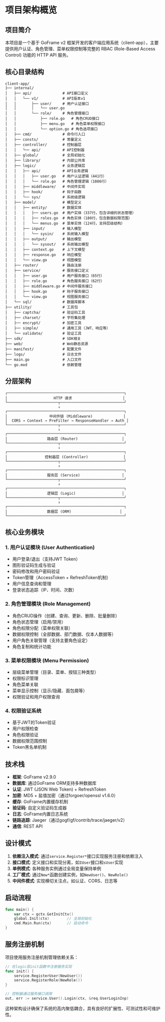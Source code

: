 # 项目架构概览

## 项目简介

本项目是一个基于 GoFrame v2 框架开发的客户端应用系统（client-app），主要提供用户认证、角色管理、菜单权限控制等完整的 RBAC (Role-Based Access Control) 功能的 HTTP API 服务。

## 核心目录结构

```
client-app/
├── internal/
│   ├── api/              # API接口定义
│   │   └── v1/           # API版本v1
│   │       ├── user/     # 用户认证接口
│   │       │   └── user.go
│   │       └── role/     # 角色管理接口
│   │           ├── role.go   # 角色CRUD接口
│   │           ├── menu.go   # 角色菜单权限接口
│   │           └── option.go # 角色选项接口
│   ├── cmd/              # 命令行入口
│   ├── consts/           # 常量定义
│   ├── controller/       # 控制器层
│   │   └── api/          # API控制器
│   ├── global/           # 全局初始化
│   ├── library/          # 内部公共库
│   ├── logic/            # 业务逻辑层
│   │   ├── api/          # API业务逻辑
│   │   │   ├── user.go   # 用户认证逻辑（441行）
│   │   │   └── role.go   # 角色管理逻辑（1086行）
│   │   ├── middleware/   # 中间件实现
│   │   ├── hook/         # 钩子函数
│   │   └── sys/          # 系统级逻辑
│   ├── model/            # 模型定义
│   │   ├── entity/       # 数据实体
│   │   │   ├── users.go  # 用户实体（337行，包含详细的状态管理）
│   │   │   ├── roles.go  # 角色实体（180行，包含数据权限范围）
│   │   │   └── menus.go  # 菜单实体（124行，支持层级结构）
│   │   ├── input/        # 输入模型
│   │   │   └── sysin/    # 系统输入模型
│   │   ├── output/       # 输出模型
│   │   │   └── sysout/   # 系统输出模型
│   │   ├── context.go    # 上下文模型
│   │   ├── response.go   # 响应模型
│   │   └── view.go       # 视图模型
│   ├── router/           # 路由注册
│   ├── service/          # 服务接口定义
│   │   ├── user.go       # 用户服务接口（65行）
│   │   ├── role.go       # 角色服务接口（62行）
│   │   ├── middleware.go # 中间件服务接口
│   │   ├── hook.go       # 钩子服务接口
│   │   └── view.go       # 视图服务接口
│   └── sql/              # 数据库脚本
├── utility/              # 工具包
│   ├── captcha/          # 验证码工具
│   ├── charset/          # 字符集处理
│   ├── encrypt/          # 加密工具
│   ├── simple/           # 通用工具（JWT、响应等）
│   └── validate/         # 验证工具
├── sdk/                  # SDK相关
├── web/                  # Web静态资源
├── manifest/             # 配置文件
├── logs/                 # 日志文件
├── main.go               # 入口文件
└── go.mod                # 依赖管理
```

## 分层架构

```
┌─────────────────────────────────────────────────────┐
│                     HTTP 请求                       │
└───────────────────────┬─────────────────────────────┘
                        ↓
┌─────────────────────────────────────────────────────┐
│                   中间件链 (Middleware)              │
│  CORS → Context → PreFilter → ResponseHandler → Auth │
└───────────────────────┬─────────────────────────────┘
                        ↓
┌─────────────────────────────────────────────────────┐
│                  路由层 (Router)                    │
└───────────────────────┬─────────────────────────────┘
                        ↓
┌─────────────────────────────────────────────────────┐
│                 控制器层 (Controller)                │
└───────────────────────┬─────────────────────────────┘
                        ↓
┌─────────────────────────────────────────────────────┐
│                  服务层 (Service)                   │
└───────────────────────┬─────────────────────────────┘
                        ↓
┌─────────────────────────────────────────────────────┐
│                  逻辑层 (Logic)                     │
└───────────────────────┬─────────────────────────────┘
                        ↓
┌─────────────────────────────────────────────────────┐
│                  数据层 (ORM)                      │
└─────────────────────────────────────────────────────┘
```

## 核心业务模块

### 1. 用户认证模块 (User Authentication)
- 用户登录/退出（支持JWT Token）
- 图形验证码生成与验证
- 密码修改和用户密码验证
- Token管理（AccessToken + RefreshToken机制）
- 用户信息查询和管理
- 登录状态追踪（IP、时间、次数）

### 2. 角色管理模块 (Role Management)
- 角色CRUD操作（创建、查询、更新、删除、批量删除）
- 角色状态管理（启用/禁用）
- 角色权限分配（菜单权限关联）
- 数据权限控制（全部数据、部门数据、仅本人数据等）
- 用户角色关联管理（支持主要角色设定）
- 角色复制和统计功能

### 3. 菜单权限模块 (Menu Permission)
- 层级菜单管理（目录、菜单、按钮三种类型）
- 权限标识管理
- 角色菜单关联
- 菜单显示控制（显示/隐藏、面包屑等）
- 权限验证和用户权限查询

### 4. 权限验证系统
- 基于JWT的Token验证
- 用户权限检查
- 角色权限验证
- 数据权限范围控制
- Token黑名单机制

## 技术栈

- **框架**: GoFrame v2.9.0
- **数据库**: 通过GoFrame ORM支持多种数据库
- **认证**: JWT (JSON Web Token) + RefreshToken
- **加密**: MD5 + 盐值加密（通过forgoer/openssl v1.6.0）
- **缓存**: GoFrame内置缓存机制
- **验证码**: 自定义验证码生成器
- **日志**: GoFrame内置日志系统
- **链路追踪**: Jaeger（通过gogf/gf/contrib/trace/jaeger/v2）
- **通信**: REST API

## 设计模式

1. **依赖注入模式**: 通过`service.Register*`接口实现服务注册和依赖注入
2. **接口模式**: 定义接口和实现分离，如`IUser`接口和`sUser`实现
3. **单例模式**: 各种服务实例通过全局变量保持单例
4. **工厂模式**: 通过`New*`函数创建实例，如`NewUser()`、`NewRole()`
5. **中间件模式**: 实现横切关注点，如认证、CORS、日志等

## 启动流程

```go
func main() {
    var ctx = gctx.GetInitCtx()
    global.Init(ctx)        // 全局初始化
    cmd.Main.Run(ctx)       // 启动命令
}
```

## 服务注册机制

项目使用服务注册机制管理依赖关系：

```go
// 在logic层init函数中注册服务实现
func init() {
    service.RegisterUser(NewUser())
    service.RegisterRole(NewRole())
}

// 控制器通过服务接口调用
out, err := service.User().Login(ctx, &req.UserLoginInp)
```

这种架构设计确保了系统的高内聚低耦合，具有良好的扩展性、可测试性和可维护性。
